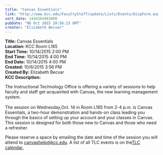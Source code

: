 ```yaml
---
title: "Canvas Essentials"
link: "http://www.kcc.edu/FacultyStaff/update/Lists/Events/DispForm.aspx?ID=874"
sort_date: 1444164983000
pubDate: "06 Oct 2015 20:56:23 GMT"
creator: "Elizabeth Becvar"
---
```


<div><b>Title:</b> Canvas Essentials</div>
<div><b>Location:</b> KCC Room L165</div>
<div><b>Start Time:</b> 10/14/2015 2:00 PM</div>
<div><b>End Time:</b> 10/14/2015 4:00 PM</div>
<div><b>End Date:</b> 10/14/2015 4:00 PM</div>
<div><b>Created:</b> 10/6/2015 3:56 PM</div>
<div><b>Created By:</b> Elizabeth Becvar</div>
<div><b>KCC Description:</b> <div class="ExternalClassA819F4EEDCBF48689E12984D506D51F1"><p>​The Instructional Technology Office is offering a variety of sessions to help faculty and staff get acquainted with Canvas, the new learning management system. <br /><br />The session on Wednesday,Oct. 14 in Room L165 from 2-4 p.m. is Canvas Essentials, a two-hour demonstration and hands-on class leading you through the basics of setting up your account and your classes in Canvas. This session is designed for both those new to Canvas and those who need a refresher.</p>
<p>Please reserve a space by emailing the date and time of the session you will attend to <a href="mailto:canvashelp@kcc.edu">canvashelp@kcc.edu</a>. A list of all TLC events is on the<a href="/FacultyStaff/departments/ktlc/Pages/tlc-calendar.aspx">TLC calendar.</a><br /> </p></div></div>
